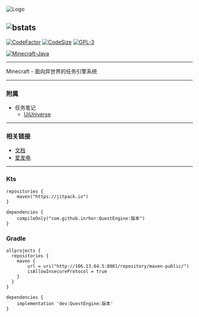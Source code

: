 ![Logo](https://image-1253288465.cos.ap-shanghai.myqcloud.com/2021/08/12/1105255dd4e38.png)

![bstats](https://bstats.org/signatures/bukkit/QuestEngine.svg)
---

[![CodeFactor](https://www.codefactor.io/repository/github/inrhor/questengine/badge)](https://www.codefactor.io/repository/github/inrhor/questengine) 
[![CodeSize](https://img.shields.io/github/languages/code-size/inrhor/QuestEngine)](https://img.shields.io/github/languages/code-size/inrhor/QuestEngine) 
[![GPL-3](https://img.shields.io/github/license/inrhor/QuestEngine)](https://img.shields.io/github/license/inrhor/QuestEngine) 

[![Minecraft-Java](https://img.shields.io/badge/minecraft-Java%201.12--1.19-purple)](https://img.shields.io/badge/minecraft-Java%201.12--1.17-purple)

---
Minecraft - 面向异世界的任务引擎系统

---
### 附属
- 任务笔记
  - [UiUniverse](https://github.com/inrhor/UiUniverse)

---
### 相关链接
- [文档](http://www.questengine.cn/)
- [爱发电](https://afdian.net/item?plan_id=667f008029d611ed900252540025c377)

---
### Kts
```
repositories {
    maven("https://jitpack.io")
}

dependencies {
    compileOnly("com.github.inrhor:QuestEngine:版本")
}
```

### Gradle
```
allprojects {
  repositories {
    maven {
        url = uri("http://106.13.64.5:8081/repository/maven-public/")
        isAllowInsecureProtocol = true
    }
  }
}

dependencies {
    implementation 'dev:QuestEngine:版本'
}
```
